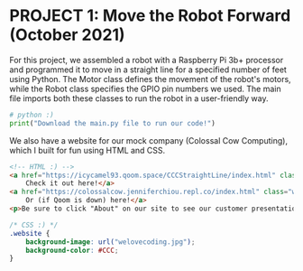 # PROJECT 1: Move the Robot Forward (October 2021)
For this project, we assembled a robot with a Raspberry Pi 3b+ processor and programmed it to move in a straight line for a specified number of feet using Python. The Motor class defines the movement of the robot's motors, while the Robot class specifies the GPIO pin numbers we used. The main file imports both these classes to run the robot in a user-friendly way. 

```python
# python :)
print("Download the main.py file to run our code!")
```

We also have a website for our mock company (Colossal Cow Computing), which I built for fun using HTML and CSS.

```html
<!-- HTML :) -->
<a href="https://icycamel93.qoom.space/CCCStraightLine/index.html" class="website">
    Check it out here!</a>
<a href="https://colossalcow.jenniferchiou.repl.co/index.html" class="website">
    Or (if Qoom is down) here!</a>
<p>Be sure to click "About" on our site to see our customer presentation!</p>
```

```css
/* CSS :) */
.website {
    background-image: url("welovecoding.jpg");
    background-color: #CCC;
}
```

